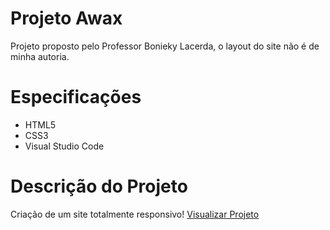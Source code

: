 # Projeto Awax
Projeto proposto pelo Professor Bonieky Lacerda, o layout do site não é de minha autoria.

# Especificações
- HTML5
- CSS3
- Visual Studio Code

# Descrição do Projeto
Criação de um site totalmente responsivo! [Visualizar Projeto](https://arthurhenriqueti.github.io/awax-landingPage/)

